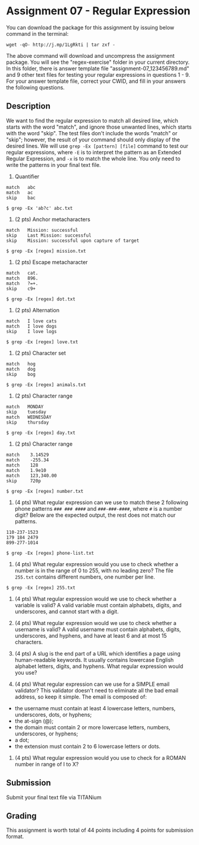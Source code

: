# Assignment 07 - Regular Expression

You can download the package for this assignment by issuing below command in the terminal:

```
wget -qO- http://j.mp/1LgRkti | tar zxf -
```

The above command will download and uncompress the assignment package. You will see the "regex-exercise" folder in your current directory. In this folder, there is answer template file "assignment-07_123456789.md" and 9 other text files for testing your regular expressions in questions 1 - 9. For your answer template file, correct your CWID, and fill in your answers the following questions.


## Description

We want to find the regular expression to match all desired line, which starts with the word "match", and ignore those unwanted lines, which starts with the word "skip". The test files don't include the words "match" or "skip"; however, the result of your command should only display of the desired lines. We will use `grep -Ex [pattern] [file]` command to test our regular expressions, where `-E` is to interpret the pattern as an Extended Regular Expression, and `-x` is to match the whole line. You only need to write the patterns in your final text file.

1. Quantifier

  ```
  match   abc
  match   ac
  skip    bac
  ```

  `$ grep -Ex 'ab?c' abc.txt`

1. (2 pts) Anchor metacharacters

  ```
  match   Mission: successful
  skip    Last Mission: successful
  skip    Mission: successful upon capture of target
  ```

  `$ grep -Ex [regex] mission.txt`

1. (2 pts) Escape metacharacter

  ```
  match   cat.
  match   896.
  match   ?=+.
  skip    c9+
  ```

  `$ grep -Ex [regex] dot.txt`

1. (2 pts) Alternation

  ```
  match   I love cats
  match   I love dogs
  skip    I love logs
  ```

  `$ grep -Ex [regex] love.txt`

1. (2 pts) Character set

  ```
  match   hog
  match   dog
  skip    bog
  ```

  `$ grep -Ex [regex] animals.txt`

1. (2 pts) Character range

  ```
  match   MONDAY
  skip    tuesday
  match   WEDNESDAY
  skip    thursday
  ```

  `$ grep -Ex [regex] day.txt`

1. (2 pts) Character range

  ```
  match    3.14529
  match    -255.34
  match    128
  match    1.9e10
  match    123,340.00
  skip     720p
  ```

  `$ grep -Ex [regex] number.txt`

1. (4 pts) What regular expression can we use to match these 2 following phone patterns `### ### ####` and `###-###-####`, where `#` is a number digit? Below are the expected output, the rest does not match our patterns.

  ```
  110-237-1523
  179 184 2479
  899-277-1014
  ```

  `$ grep -Ex [regex] phone-list.txt`

1. (4 pts) What regular expression would you use to check whether a number is in the range of 0 to 255, with no leading zero? The file `255.txt` contains different numbers, one number per line.

  `$ grep -Ex [regex] 255.txt`

1. (4 pts) What regular expression would we use to check whether a variable is valid? A valid variable must contain alphabets, digits, and underscores, and cannot start with a digit.

1. (4 pts) What regular expression would we use to check whether a username is valid? A valid username must contain alphabets, digits, underscores, and hyphens, and have at least 6 and at most 15 characters.

1. (4 pts) A slug is the end part of a URL which identifies a page using human-readable keywords. It usually contains lowercase English alphabet letters, digits, and hyphens. What regular expression would you use?

1. (4 pts) What regular expression can we use for a SIMPLE email validator? This validator doesn't need to eliminate all the bad email address, so keep it simple. The email is composed of:

  * the username must contain at least 4 lowercase letters, numbers, underscores, dots, or hyphens;
  * the at-sign (@);
  * the domain must contain 2 or more lowercase letters, numbers, underscores, or hyphens;
  * a dot;
  * the extension must contain 2 to 6 lowercase letters or dots.

1. (4 pts) What regular expression would you use to check for a ROMAN number in range of I to X?


## Submission
Submit your final text file via TITANium


## Grading
This assignment is worth total of 44 points including 4 points for submission format.
